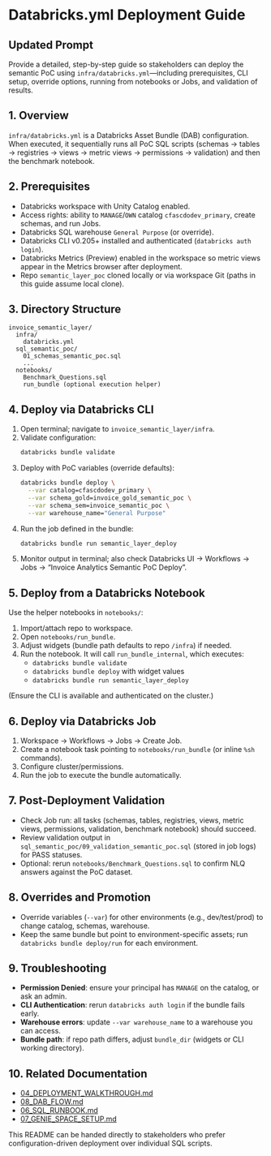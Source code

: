 ﻿# Databricks.yml Deployment Guide

## Updated Prompt
Provide a detailed, step-by-step guide so stakeholders can deploy the semantic PoC using `infra/databricks.yml`—including prerequisites, CLI setup, override options, running from notebooks or Jobs, and validation of results.

## 1. Overview
`infra/databricks.yml` is a Databricks Asset Bundle (DAB) configuration. When executed, it sequentially runs all PoC SQL scripts (schemas → tables → registries → views → metric views → permissions → validation) and then the benchmark notebook.

## 2. Prerequisites
- Databricks workspace with Unity Catalog enabled.
- Access rights: ability to `MANAGE`/`OWN` catalog `cfascdodev_primary`, create schemas, and run Jobs.
- Databricks SQL warehouse `General Purpose` (or override).
- Databricks CLI v0.205+ installed and authenticated (`databricks auth login`).
- Databricks Metrics (Preview) enabled in the workspace so metric views appear in the Metrics browser after deployment.
- Repo `semantic_layer_poc` cloned locally or via workspace Git (paths in this guide assume local clone).

## 3. Directory Structure
```
invoice_semantic_layer/
  infra/
    databricks.yml
  sql_semantic_poc/
    01_schemas_semantic_poc.sql
    ...
  notebooks/
    Benchmark_Questions.sql
    run_bundle (optional execution helper)
```

## 4. Deploy via Databricks CLI
1. Open terminal; navigate to `invoice_semantic_layer/infra`.
2. Validate configuration:
   ```bash
   databricks bundle validate
   ```
3. Deploy with PoC variables (override defaults):
   ```bash
   databricks bundle deploy \
     --var catalog=cfascdodev_primary \
     --var schema_gold=invoice_gold_semantic_poc \
     --var schema_sem=invoice_semantic_poc \
     --var warehouse_name="General Purpose"
   ```
4. Run the job defined in the bundle:
   ```bash
   databricks bundle run semantic_layer_deploy
   ```
5. Monitor output in terminal; also check Databricks UI → Workflows → Jobs → “Invoice Analytics Semantic PoC Deploy”.

## 5. Deploy from a Databricks Notebook
Use the helper notebooks in `notebooks/`:
1. Import/attach repo to workspace.
2. Open `notebooks/run_bundle`.
3. Adjust widgets (bundle path defaults to repo `/infra`) if needed.
4. Run the notebook. It will call `run_bundle_internal`, which executes:
   - `databricks bundle validate`
   - `databricks bundle deploy` with widget values
   - `databricks bundle run semantic_layer_deploy`

(Ensure the CLI is available and authenticated on the cluster.)

## 6. Deploy via Databricks Job
1. Workspace → Workflows → Jobs → Create Job.
2. Create a notebook task pointing to `notebooks/run_bundle` (or inline `%sh` commands).
3. Configure cluster/permissions.
4. Run the job to execute the bundle automatically.

## 7. Post-Deployment Validation
- Check Job run: all tasks (schemas, tables, registries, views, metric views, permissions, validation, benchmark notebook) should succeed.
- Review validation output in `sql_semantic_poc/09_validation_semantic_poc.sql` (stored in job logs) for PASS statuses.
- Optional: rerun `notebooks/Benchmark_Questions.sql` to confirm NLQ answers against the PoC dataset.

## 8. Overrides and Promotion
- Override variables (`--var`) for other environments (e.g., dev/test/prod) to change catalog, schemas, warehouse.
- Keep the same bundle but point to environment-specific assets; run `databricks bundle deploy/run` for each environment.

## 9. Troubleshooting
- **Permission Denied**: ensure your principal has `MANAGE` on the catalog, or ask an admin.
- **CLI Authentication**: rerun `databricks auth login` if the bundle fails early.
- **Warehouse errors**: update `--var warehouse_name` to a warehouse you can access.
- **Bundle path**: if repo path differs, adjust `bundle_dir` (widgets or CLI working directory).

## 10. Related Documentation
- [04_DEPLOYMENT_WALKTHROUGH.md](../docs/04_DEPLOYMENT_WALKTHROUGH.md)
- [08_DAB_FLOW.md](../docs/08_DAB_FLOW.md)
- [06_SQL_RUNBOOK.md](../docs/06_SQL_RUNBOOK.md)
- [07_GENIE_SPACE_SETUP.md](../docs/07_GENIE_SPACE_SETUP.md)

This README can be handed directly to stakeholders who prefer configuration-driven deployment over individual SQL scripts.
